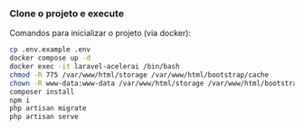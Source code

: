 ### Clone o projeto e execute

Comandos para inicializar o projeto (via docker):

```bash
cp .env.example .env
docker compose up -d
docker exec -it laravel-acelerai /bin/bash
chmod -R 775 /var/www/html/storage /var/www/html/bootstrap/cache
chown -R www-data:www-data /var/www/html/storage /var/www/html/bootstrap/cache
composer install
npm i
php artisan migrate
php artisan serve
```